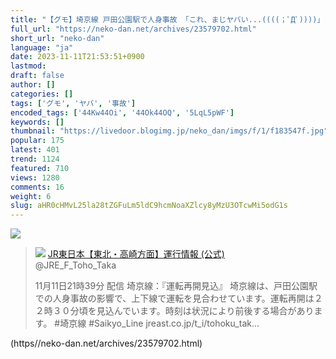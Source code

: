 ```yaml
---
title: "【グモ】埼京線 戸田公園駅で人身事故 「これ、まじヤバい...((((；ﾟДﾟ))))」 "
full_url: "https://neko-dan.net/archives/23579702.html"
short_url: "neko-dan"
language: "ja"
date: 2023-11-11T21:53:51+0900
lastmod: 
draft: false
author: []
categories: []
tags: ['グモ', 'ヤバ', '事故']
encoded_tags: ['44Kw44Oi', '44Ok44OQ', '5LqL5pWF']
keywords: []
thumbnail: "https://livedoor.blogimg.jp/neko_dan/imgs/f/1/f183547f.jpg"
popular: 175
latest: 401
trend: 1124
featured: 710
views: 1280
comments: 16
weight: 6
slug: aHR0cHMvL25la28tZGFuLm5ldC9hcmNoaXZlcy8yMzU3OTcwMi5odG1s
---
```


![](https://livedoor.blogimg.jp/neko_dan/imgs/f/1/f183547f.jpg)

<blockquote id='twibodycD9nXnPYhs'> <p> <img src='https//livedoor.blogimg.jp/neko_dan/imgs/8/8/883dac58.png'> <a href='https//twitter.com/JRE_F_Toho_Taka/status/1723320336828313628' target='_blank'>JR東日本【東北・高崎方面】運行情報 (公式) </a><br> @JRE_F_Toho_Taka </p> <p id='twitextcD9nXnPYhs'> 11月11日21時39分 配信 埼京線：『運転再開見込』 埼京線は、戸田公園駅での人身事故の影響で、上下線で運転を見合わせています。運転再開は２２時３０分頃を見込んでいます。時刻は状況により前後する場合があります。 #埼京線 #Saikyo_Line jreast.co.jp/t_i/tohoku_tak… </p> <p> <a href='https//twitter.com/JRE_F_Toho_Taka/status/1723320336828313628' target='_blank'></a> </p> </blockquote> 

(https//neko-dan.net/archives/23579702.html)
